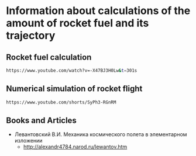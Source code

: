 # Information about calculations of the amount of rocket fuel and its trajectory


## Rocket fuel calculation
```bash
https://www.youtube.com/watch?v=-X47BJ3H0Lw&t=301s
```

## Numerical simulation of rocket flight
```bash
https://www.youtube.com/shorts/SyPh3-RGnRM
```

## Books and Articles

- Левантовский В.И. Механика космического полета в элементарном изложении
	- http://alexandr4784.narod.ru/lewantov.htm
